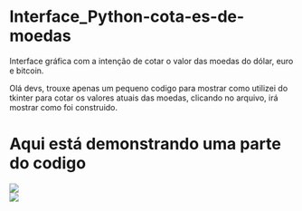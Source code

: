 # Interface_Python-cota-es-de-moedas
Interface gráfica com a intenção de cotar o valor das moedas do dólar, euro e bitcoin.

Olá devs, trouxe apenas um pequeno codigo para mostrar como utilizei do tkinter para cotar os valores atuais das moedas, clicando no arquivo, irá mostrar como foi 
construido.

<h1>Aqui está demonstrando uma parte do codigo</h1>

<div>
<img src="https://user-images.githubusercontent.com/101984333/209590716-8443c09e-b449-4550-a7dd-622cf11b6a24.png">
</div>

<div>
<img src="https://user-images.githubusercontent.com/101984333/209590764-e43f28ee-de17-45b2-b3ba-f0b16b036737.png">
</div>

